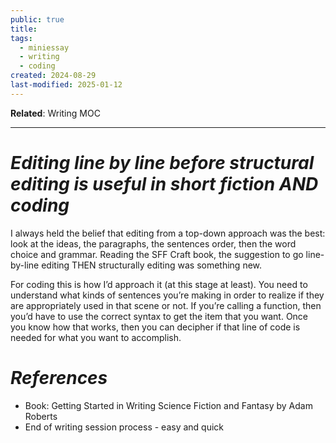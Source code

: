 ```yaml
---
public: true
title: 
tags:
  - miniessay
  - writing
  - coding
created: 2024-08-29
last-modified: 2025-01-12
---
```

**Related**: Writing MOC

---
# ***Editing line by line before structural editing is useful in short fiction AND coding***
I always held the belief that editing from a top-down approach was the best: look at the ideas, the paragraphs, the sentences order, then the word choice and grammar. Reading the SFF Craft book, the suggestion to go line-by-line editing THEN structurally editing was something new.

For coding this is how I’d approach it (at this stage at least). You need to understand what kinds of sentences you’re making in order to realize if they are appropriately used in that scene or not. If you’re calling a function, then you’d have to use the correct syntax to get the item that you want. Once you know how that works, then you can decipher if that line of code is needed for what you want to accomplish.



# ***References***
* Book: Getting Started in Writing Science Fiction and Fantasy by Adam Roberts
* End of writing session process - easy and quick
